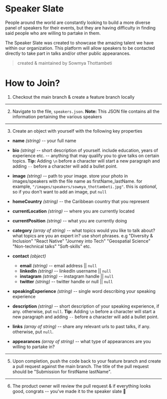 # Speaker Slate

People around the world are constantly looking to build a more diverse panel of speakers for their events, but they are having difficulty in finding said people who are willing to partake in them.

The Speaker Slate was created to showcase the amazing talent we have within our organization. This platform will allow speakers to be contacted directly to take part in talks and/or other public appearances.

> created & maintained by Sowmya Thottambeti

# How to Join?

1. Checkout the main branch & create a feature branch locally
---

2. Navigate to the file, `speakers.json`. **Note:** This JSON file contains all the information pertaining the various speakers
---

3.  Create an object with yourself with the following key properties

- **name** *(string)* -- your full name

- **bio** *(string)* -- short description of yourself. include education, years of experience etc. -- anything that may qualify you to give talks on certain topics. **Tip:** Adding `\n` before a character will start a new paragraph and adding `--` before a character will add a bullet point.

- **image** *(string)* -- path to your image. store your photo in images/speakers with the file name as firstName_lastName. for example, `"/images/speakers/sowmya_thottambeti.jpg"`. this is _optional_, so if you don't want to add an image, put `null`

- **homeCountry** *(string)* -- the Caribbean country that you represent

- **currentLocation** *(string)* -- where you are currently located

- **currentPosition** *(string)* -- what you are currently doing 

- **category** *(array of string)* -- what topics would you like to talk about? what topics are you an expert in? use short phrases. e.g "Diversity & Inclusion" "React Native" "Journey into Tech" "Geospatial Science" "Non-technical talks" "Soft-skills" etc.

- **contact** *(object)*
	- **email** *(string)* -- email address || `null`
	- **linkedIn** *(string)* -- linkedIn username || `null`
	- **instagram** *(string)* -- instagram handle || `null`
	- **twitter** *(string)* -- twitter handle or null || `null`

- **speakingExperience** *(string)* -- single word describing your speaking experience

- **description** *(string)* -- short description of your speaking experience, if any. otherwise, put `null`. **Tip:** Adding `\n` before a character will start a new paragraph and adding `--` before a character will add a bullet point.

- **links** *(array of string)* -- share any relevant urls to past talks, if any. otherwise, put `null`.

- **appearances** *(array of string)* -- what type of appearances are you willing to partake in?
---

5. Upon completion, push the code back to your feature branch and create a pull request against the main branch. The title of the pull request should be "Submission for firstName lastName".
---

6. The product owner will review the pull request & if everything looks good, congrats -- you've made it to the speaker slate :tada:
